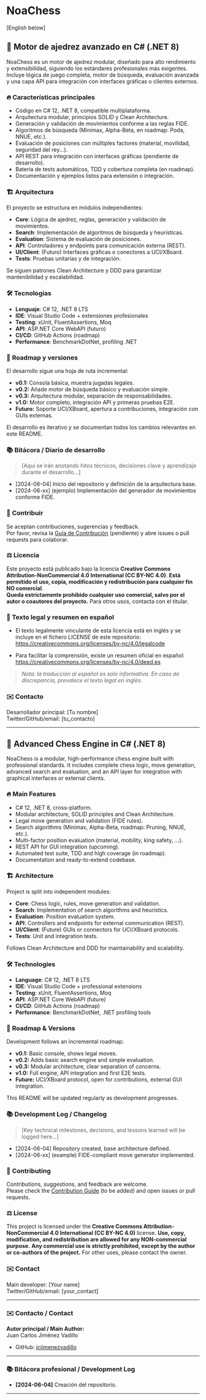 # NoaChess

[English below]

## 🧩 Motor de ajedrez avanzado en C# (.NET 8)

NoaChess es un motor de ajedrez modular, diseñado para alto rendimiento y extensibilidad, siguiendo los estándares profesionales más exigentes. Incluye lógica de juego completa, motor de búsqueda, evaluación avanzada y una capa API para integración con interfaces gráficas o clientes externos.

### 🔥 **Características principales**
- Código en C# 12, .NET 8, compatible multiplataforma.
- Arquitectura modular, principios SOLID y Clean Architecture.
- Generación y validación de movimientos conforme a las reglas FIDE.
- Algoritmos de búsqueda (Minimax, Alpha-Beta, en roadmap: Poda, NNUE, etc.).
- Evaluación de posiciones con múltiples factores (material, movilidad, seguridad del rey...).
- API REST para integración con interfaces gráficas (pendiente de desarrollo).
- Batería de tests automáticos, TDD y cobertura completa (en roadmap).
- Documentación y ejemplos listos para extensión o integración.

### 🏗️ **Arquitectura**
El proyecto se estructura en módulos independientes:
- **Core**: Lógica de ajedrez, reglas, generación y validación de movimientos.
- **Search**: Implementación de algoritmos de búsqueda y heurísticas.
- **Evaluation**: Sistema de evaluación de posiciones.
- **API**: Controladores y endpoints para comunicación externa (REST).
- **UI/Client**: (Futuro) Interfaces gráficas o conectores a UCI/XBoard.
- **Tests**: Pruebas unitarias y de integración.

Se siguen patrones Clean Architecture y DDD para garantizar mantenibilidad y escalabilidad.

### 🛠️ **Tecnologías**
- **Lenguaje**: C# 12, .NET 8 LTS
- **IDE**: Visual Studio Code + extensiones profesionales
- **Testing**: xUnit, FluentAssertions, Moq
- **API**: ASP.NET Core WebAPI (futuro)
- **CI/CD**: GitHub Actions (roadmap)
- **Performance**: BenchmarkDotNet, profiling .NET

### 🚦 **Roadmap y versiones**
El desarrollo sigue una hoja de ruta incremental:

- **v0.1:** Consola básica, muestra jugadas legales.
- **v0.2:** Añade motor de búsqueda básico y evaluación simple.
- **v0.3:** Arquitectura modular, separación de responsabilidades.
- **v1.0:** Motor completo, integración API y primeras pruebas E2E.
- **Futuro:** Soporte UCI/XBoard, apertura a contribuciones, integración con GUIs externas.

El desarrollo es iterativo y se documentan todos los cambios relevantes en este README.

### 📚 **Bitácora / Diario de desarrollo**
> [Aquí se irán anotando hitos técnicos, decisiones clave y aprendizaje durante el desarrollo…]

- [2024-06-04] Inicio del repositorio y definición de la arquitectura base.
- [2024-06-xx] (ejemplo) Implementación del generador de movimientos conforme FIDE.

### 🤝 **Contribuir**
Se aceptan contribuciones, sugerencias y feedback.  
Por favor, revisa la [Guía de Contribución](CONTRIBUTING.md) (pendiente) y abre issues o pull requests para colaborar.

### ⚖️ Licencia
Este proyecto está publicado bajo la licencia **Creative Commons Attribution-NonCommercial 4.0 International (CC BY-NC 4.0)**.
**Está permitido el uso, copia, modificación y redistribución para cualquier fin NO comercial**.  
**Queda estrictamente prohibido cualquier uso comercial, salvo por el autor o coautores del proyecto.**
Para otros usos, contacta con el titular.

### 📝 Texto legal y resumen en español

- El texto legalmente vinculante de esta licencia está en inglés y se incluye en el fichero LICENSE de este repositorio:  
  https://creativecommons.org/licenses/by-nc/4.0/legalcode

- Para facilitar la comprensión, existe un resumen oficial en español:  
  https://creativecommons.org/licenses/by-nc/4.0/deed.es

> *Nota: la traducción al español es solo informativa. En caso de discrepancia, prevalece el texto legal en inglés.*

### ✉️ **Contacto**
Desarrollador principal: [Tu nombre]  
Twitter/GitHub/email: [tu_contacto]

---

## 🧩 Advanced Chess Engine in C# (.NET 8)

NoaChess is a modular, high-performance chess engine built with professional standards. It includes complete chess logic, move generation, advanced search and evaluation, and an API layer for integration with graphical interfaces or external clients.

### 🔥 **Main Features**
- C# 12, .NET 8, cross-platform.
- Modular architecture, SOLID principles and Clean Architecture.
- Legal move generation and validation (FIDE rules).
- Search algorithms (Minimax, Alpha-Beta, roadmap: Pruning, NNUE, etc.).
- Multi-factor position evaluation (material, mobility, king safety, ...).
- REST API for GUI integration (upcoming).
- Automated test suite, TDD and high coverage (in roadmap).
- Documentation and ready-to-extend codebase.

### 🏗️ **Architecture**
Project is split into independent modules:
- **Core**: Chess logic, rules, move generation and validation.
- **Search**: Implementation of search algorithms and heuristics.
- **Evaluation**: Position evaluation system.
- **API**: Controllers and endpoints for external communication (REST).
- **UI/Client**: (Future) GUIs or connectors for UCI/XBoard protocols.
- **Tests**: Unit and integration tests.

Follows Clean Architecture and DDD for maintainability and scalability.

### 🛠️ **Technologies**
- **Language**: C# 12, .NET 8 LTS
- **IDE**: Visual Studio Code + professional extensions
- **Testing**: xUnit, FluentAssertions, Moq
- **API**: ASP.NET Core WebAPI (future)
- **CI/CD**: GitHub Actions (roadmap)
- **Performance**: BenchmarkDotNet, .NET profiling tools

### 🚦 **Roadmap & Versions**
Development follows an incremental roadmap:

- **v0.1:** Basic console, shows legal moves.
- **v0.2:** Adds basic search engine and simple evaluation.
- **v0.3:** Modular architecture, clear separation of concerns.
- **v1.0:** Full engine, API integration and first E2E tests.
- **Future:** UCI/XBoard protocol, open for contributions, external GUI integration.

This README will be updated regularly as development progresses.

### 📚 **Development Log / Changelog**
> [Key technical milestones, decisions, and lessons learned will be logged here…]

- [2024-06-04] Repository created, base architecture defined.
- [2024-06-xx] (example) FIDE-compliant move generator implemented.

### 🤝 **Contributing**
Contributions, suggestions, and feedback are welcome.  
Please check the [Contribution Guide](CONTRIBUTING.md) (to be added) and open issues or pull requests.

### ⚖️ License
This project is licensed under the **Creative Commons Attribution-NonCommercial 4.0 International (CC BY-NC 4.0)** license.
**Use, copy, modification, and redistribution are allowed for any NON-commercial purpose.**
**Any commercial use is strictly prohibited, except by the author or co-authors of the project.**
For other uses, please contact the owner.

### ✉️ **Contact**
Main developer: [Your name]  
Twitter/GitHub/email: [your_contact]

---

### ✉️ Contacto / Contact

**Autor principal / Main Author:**  
Juan Carlos Jiménez Vadillo

- GitHub: [jcjimenezvadillo](https://github.com/jcjimenezvadillo)  

---

### 📚 Bitácora profesional / Development Log

- **[2024-06-04]** Creación del repositorio.

---
